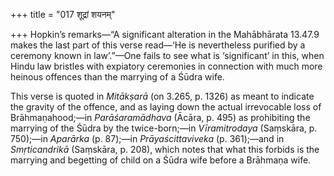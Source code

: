 +++
title = "017 शूद्रां शयनम्"

+++
Hopkin’s remarks—“A significant alteration in the Mahābhārata 13.47.9
makes the last part of this verse read—‘He is nevertheless purified by a
ceremony known in law’.”—One fails to see what is ‘significant’ in this,
when Hindu law bristles with expiatory ceremonies in connection with
much more heinous offences than the marrying of a Śūdra wife.

This verse is quoted in *Mitākṣarā* (on 3.265, p. 1326) as meant to
indicate the gravity of the offence, and as laying down the actual
irrevocable loss of Brāhmaṇahood;—in *Parāśaramādhava* (Ācāra, p. 495)
as prohibiting the marrying of the Śūdra by the twice-born;—in
*Vīramitrodaya* (Saṃskāra, p. 750);—in *Aparārka* (p. 87);—in
*Prāyaścittaviveka* (p. 361);—and in *Smṛticandrikā* (Saṃskāra, p. 208),
which notes that what this forbids is the marrying and begetting of
child on a Śūdra wife before a Brāhmaṇa wife.


